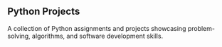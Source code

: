 ## Python Projects  
A collection of Python assignments and projects showcasing problem-solving, algorithms, and software development skills.
